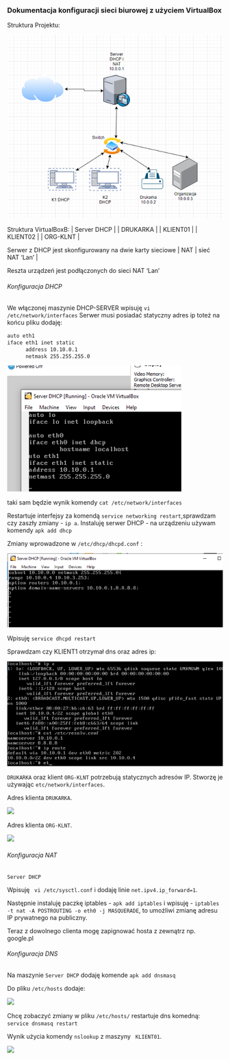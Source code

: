 ### Dokumentacja konfiguracji sieci biurowej z użyciem VirtualBox

Struktura Projektu:

![](./grafiki/0.png)

Struktura VirtualBoxB:
| Server DHCP |
| DRUKARKA    |
| KLIENT01   |
| KLIENT02    |
| ORG-KLNT    |


Serwer  z DHCP jest skonfigurowany na  dwie karty sieciowe 
| NAT | sieć NAT ‘Lan’ |

Reszta urządzeń jest podłączonych do sieci NAT ‘Lan’

###### Konfiguracja DHCP

We włączonej maszynie DHCP-SERVER wpisuję ```vi /etc/network/interfaces```
Serwer musi posiadać statyczny adres ip toteż na końcu pliku dodaję:
```
auto eth1
iface eth1 inet static 
      address 10.10.0.1
      netmask 255.255.255.0
```
![](./grafiki/1.PNG)

taki sam będzie wynik komendy ``` cat /etc/network/interfaces ```


Restartuje interfejsy za komendą ```service networking restart```,sprawdzam czy zaszły zmiany - ```ip a```.
Instaluję serwer DHCP - na urządzeniu używam komendy ```apk add dhcp```

Zmiany wprowadzone w ```/etc/dhcp/dhcpd.conf``` :

![](./grafiki/2.PNG)

Wpisuję ```service dhcpd restart```

Sprawdzam czy KLIENT1 otrzymał dns oraz adres ip:


![](./grafiki/3.PNG)

```DRUKARKA``` oraz klient ```ORG-KLNT``` potrzebują statycznych adresów IP.
Stworzę je używając ```etc/network/interfaces```.

Adres klienta ```DRUKARKA```.

![](./grafiki/4.png)

Adres klienta ```ORG-KLNT```.

![](./grafiki/5.PNG)


######  Konfiguracja NAT
 ```Server DHCP```
 
 Wpisuję ``` vi /etc/sysctl.conf``` i dodaję linie ```net.ipv4.ip_forward=1```.
 
 Następnie instaluję paczkę iptables - ```apk add iptables``` i wpisuję - ```iptables -t nat -A POSTROUTING -o eth0 -j MASQUERADE```, to umożliwi zmianę adresu IP prywatnego na publiczny.
 
 Teraz z dowolnego clienta mogę zapignować hosta z zewnątrz np. google.pl
 
######  Konfiguracja DNS
Na maszynie  ```Server DHCP```  dodaję komende ```apk add dnsmasq```

Do pliku ```/etc/hosts``` dodaje:

![](./grafiki/6.PNG)

Chcę zobaczyć zmiany w pliku ```/etc/hosts/``` restartuje dns komedną: ```service dnsmasq restart```

Wynik użycia komendy ```nslookup``` z maszyny ``` KLIENT01```.

![](./grafiki/7.PNG)


 


